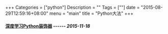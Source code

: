 +++
Categories = ["python"]
Description = ""
Tags = [""]
date = "2015-08-29T12:59:16+08:00"
menu = "main"
title = "Python大法"
+++

#### **[深度学习Python装饰器](/post/python/深度学习Python装饰器)**   ------ *2015-11-18*
